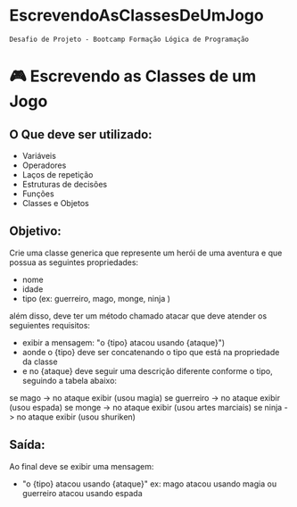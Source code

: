 # EscrevendoAsClassesDeUmJogo

    Desafio de Projeto - Bootcamp Formação Lógica de Programação

# 🎮 Escrevendo as Classes de um Jogo
    
## O Que deve ser utilizado:
- Variáveis
- Operadores
- Laços de repetição
- Estruturas de decisões
- Funções
- Classes e Objetos

## Objetivo:

Crie uma classe generica que represente um herói de uma aventura e que possua as seguintes propriedades:

- nome
- idade
- tipo (ex: guerreiro, mago, monge, ninja )

além disso, deve ter um método chamado atacar que deve atender os seguientes requisitos:

- exibir a mensagem: "o {tipo} atacou usando {ataque}")
- aonde o {tipo} deve ser concatenando o tipo que está na propriedade da classe
- e no {ataque} deve seguir uma descrição diferente conforme o tipo, seguindo a tabela abaixo:

se mago -> no ataque exibir (usou magia)
se guerreiro -> no ataque exibir (usou espada)
se monge -> no ataque exibir (usou artes marciais)
se ninja -> no ataque exibir (usou shuriken)

## Saída:

Ao final deve se exibir uma mensagem:

- "o {tipo} atacou usando {ataque}"
  ex: mago atacou usando magia
             ou
  guerreiro atacou usando espada
